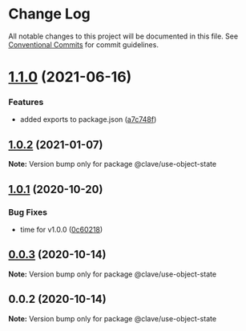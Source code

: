 # Change Log

All notable changes to this project will be documented in this file.
See [Conventional Commits](https://conventionalcommits.org) for commit guidelines.

# [1.1.0](https://github.com/ClaveConsulting/react-hooks/compare/@clave/use-object-state@1.0.2...@clave/use-object-state@1.1.0) (2021-06-16)


### Features

* added exports to package.json ([a7c748f](https://github.com/ClaveConsulting/react-hooks/commit/a7c748f05d44373e190fa13add79ac9ede0dd116))





## [1.0.2](https://github.com/ClaveConsulting/react-hooks/compare/@clave/use-object-state@1.0.1...@clave/use-object-state@1.0.2) (2021-01-07)

**Note:** Version bump only for package @clave/use-object-state





## [1.0.1](https://github.com/ClaveConsulting/react-hooks/compare/@clave/use-object-state@0.0.3...@clave/use-object-state@1.0.1) (2020-10-20)


### Bug Fixes

* time for v1.0.0 ([0c60218](https://github.com/ClaveConsulting/react-hooks/commit/0c6021898e7f87e1b1950d28131ec610165a8d15))





## [0.0.3](https://github.com/ClaveConsulting/react-hooks/compare/@clave/use-object-state@0.0.2...@clave/use-object-state@0.0.3) (2020-10-14)

**Note:** Version bump only for package @clave/use-object-state





## 0.0.2 (2020-10-14)

**Note:** Version bump only for package @clave/use-object-state
